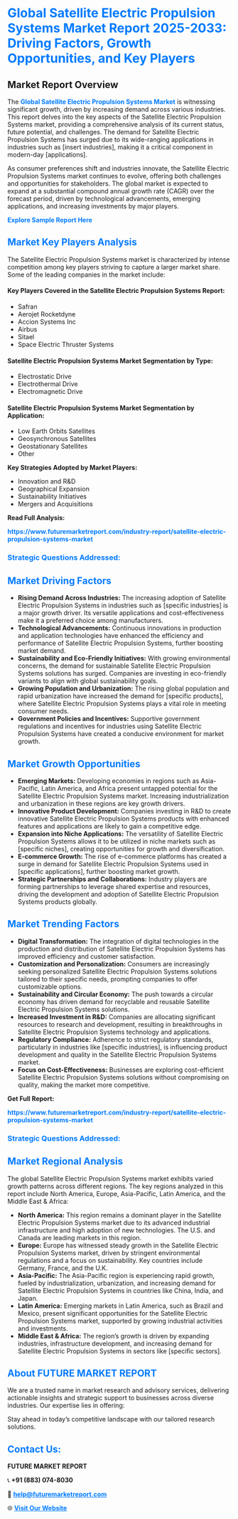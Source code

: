 <h1 style="color: #007BFF;">Global Satellite Electric Propulsion Systems Market Report 2025-2033: Driving Factors, Growth Opportunities, and Key Players</h1>

<section id="overview">
<h2>Market Report Overview</h2>
<p>The <a href="https://www.futuremarketreport.com/industry-report/satellite-electric-propulsion-systems-market" style="color: #007BFF; text-decoration: none;"><strong>Global Satellite Electric Propulsion Systems Market</strong></a> is witnessing significant growth, driven by increasing demand across various industries. This report delves into the key aspects of the Satellite Electric Propulsion Systems market, providing a comprehensive analysis of its current status, future potential, and challenges. The demand for Satellite Electric Propulsion Systems has surged due to its wide-ranging applications in industries such as [insert industries], making it a critical component in modern-day [applications].</p>
<p>As consumer preferences shift and industries innovate, the Satellite Electric Propulsion Systems market continues to evolve, offering both challenges and opportunities for stakeholders. The global market is expected to expand at a substantial compound annual growth rate (CAGR) over the forecast period, driven by technological advancements, emerging applications, and increasing investments by major players.</p>
</section>

<section id="overview">
<p><a href="https://www.futuremarketreport.com/request-sample/reportId=92899" style="color: #007BFF; text-decoration: none;"><strong>Explore Sample Report Here</strong></a></p>
</section>

<section id="key-players">
<h2 style="color: #007BFF;">Market Key Players Analysis</h2>
<p>The Satellite Electric Propulsion Systems market is characterized by intense competition among key players striving to capture a larger market share. Some of the leading companies in the market include:</p>
<h4>Key Players Covered in the Satellite Electric Propulsion Systems Report:</h4>
<ul><li>Safran</li><li>Aerojet Rocketdyne</li><li>Accion Systems Inc</li><li>Airbus</li><li>Sitael</li><li>Space Electric Thruster Systems</li></ul>
<h4>Satellite Electric Propulsion Systems Market Segmentation by Type:</h4>
<ul><li>Electrostatic Drive</li><li>Electrothermal Drive</li><li>Electromagnetic Drive</li></ul>

<h4>Satellite Electric Propulsion Systems Market Segmentation by Application:</h4>
<ul><li>Low Earth Orbits Satellites</li><li>Geosynchronous Satellites</li><li>Geostationary Satellites</li><li>Other</li></ul>
<p><strong>Key Strategies Adopted by Market Players:</strong></p>
<ul>
<li>Innovation and R&D</li>
<li>Geographical Expansion</li>
<li>Sustainability Initiatives</li>
<li>Mergers and Acquisitions</li>
</ul>
</section>

<section>
<p><strong>Read Full Analysis: </strong></p><a href="https://www.futuremarketreport.com/industry-report/satellite-electric-propulsion-systems-market" style="color: #007BFF; text-decoration: none;"><strong>https://www.futuremarketreport.com/industry-report/satellite-electric-propulsion-systems-market</strong></a>
<h3 style="color: #007BFF;">Strategic Questions Addressed:</h3>
</section>

<section id="driving-factors">
<h2 style="color: #007BFF;">Market Driving Factors</h2>
<ul>
<li><strong>Rising Demand Across Industries:</strong> The increasing adoption of Satellite Electric Propulsion Systems in industries such as [specific industries] is a major growth driver. Its versatile applications and cost-effectiveness make it a preferred choice among manufacturers.</li>
<li><strong>Technological Advancements:</strong> Continuous innovations in production and application technologies have enhanced the efficiency and performance of Satellite Electric Propulsion Systems, further boosting market demand.</li>
<li><strong>Sustainability and Eco-Friendly Initiatives:</strong> With growing environmental concerns, the demand for sustainable Satellite Electric Propulsion Systems solutions has surged. Companies are investing in eco-friendly variants to align with global sustainability goals.</li>
<li><strong>Growing Population and Urbanization:</strong> The rising global population and rapid urbanization have increased the demand for [specific products], where Satellite Electric Propulsion Systems plays a vital role in meeting consumer needs.</li>
<li><strong>Government Policies and Incentives:</strong> Supportive government regulations and incentives for industries using Satellite Electric Propulsion Systems have created a conducive environment for market growth.</li>
</ul>
</section>

<section id="growth-opportunities">
<h2 style="color: #007BFF;">Market Growth Opportunities</h2>
<ul>
<li><strong>Emerging Markets:</strong> Developing economies in regions such as Asia-Pacific, Latin America, and Africa present untapped potential for the Satellite Electric Propulsion Systems market. Increasing industrialization and urbanization in these regions are key growth drivers.</li>
<li><strong>Innovative Product Development:</strong> Companies investing in R&D to create innovative Satellite Electric Propulsion Systems products with enhanced features and applications are likely to gain a competitive edge.</li>
<li><strong>Expansion into Niche Applications:</strong> The versatility of Satellite Electric Propulsion Systems allows it to be utilized in niche markets such as [specific niches], creating opportunities for growth and diversification.</li>
<li><strong>E-commerce Growth:</strong> The rise of e-commerce platforms has created a surge in demand for Satellite Electric Propulsion Systems used in [specific applications], further boosting market growth.</li>
<li><strong>Strategic Partnerships and Collaborations:</strong> Industry players are forming partnerships to leverage shared expertise and resources, driving the development and adoption of Satellite Electric Propulsion Systems products globally.</li>
</ul>
</section>

<section id="trending-factors">
<h2 style="color: #007BFF;">Market Trending Factors</h2>
<ul>
<li><strong>Digital Transformation:</strong> The integration of digital technologies in the production and distribution of Satellite Electric Propulsion Systems has improved efficiency and customer satisfaction.</li>
<li><strong>Customization and Personalization:</strong> Consumers are increasingly seeking personalized Satellite Electric Propulsion Systems solutions tailored to their specific needs, prompting companies to offer customizable options.</li>
<li><strong>Sustainability and Circular Economy:</strong> The push towards a circular economy has driven demand for recyclable and reusable Satellite Electric Propulsion Systems solutions.</li>
<li><strong>Increased Investment in R&D:</strong> Companies are allocating significant resources to research and development, resulting in breakthroughs in Satellite Electric Propulsion Systems technology and applications.</li>
<li><strong>Regulatory Compliance:</strong> Adherence to strict regulatory standards, particularly in industries like [specific industries], is influencing product development and quality in the Satellite Electric Propulsion Systems market.</li>
<li><strong>Focus on Cost-Effectiveness:</strong> Businesses are exploring cost-efficient Satellite Electric Propulsion Systems solutions without compromising on quality, making the market more competitive.</li>
</ul>
</section>

<section>
<p><strong>Get Full Report: </strong></p><a href="https://www.futuremarketreport.com/industry-report/satellite-electric-propulsion-systems-market" style="color: #007BFF; text-decoration: none;"><strong>https://www.futuremarketreport.com/industry-report/satellite-electric-propulsion-systems-market</strong></a>
<h3 style="color: #007BFF;">Strategic Questions Addressed:</h3>
</section>


<section id="regional-analysis">
<h2 style="color: #007BFF;">Market Regional Analysis</h2>
<p>The global Satellite Electric Propulsion Systems market exhibits varied growth patterns across different regions. The key regions analyzed in this report include North America, Europe, Asia-Pacific, Latin America, and the Middle East & Africa:</p>
<ul>
<li><strong>North America:</strong> This region remains a dominant player in the Satellite Electric Propulsion Systems market due to its advanced industrial infrastructure and high adoption of new technologies. The U.S. and Canada are leading markets in this region.</li>
<li><strong>Europe:</strong> Europe has witnessed steady growth in the Satellite Electric Propulsion Systems market, driven by stringent environmental regulations and a focus on sustainability. Key countries include Germany, France, and the U.K.</li>
<li><strong>Asia-Pacific:</strong> The Asia-Pacific region is experiencing rapid growth, fueled by industrialization, urbanization, and increasing demand for Satellite Electric Propulsion Systems in countries like China, India, and Japan.</li>
<li><strong>Latin America:</strong> Emerging markets in Latin America, such as Brazil and Mexico, present significant opportunities for the Satellite Electric Propulsion Systems market, supported by growing industrial activities and investments.</li>
<li><strong>Middle East & Africa:</strong> The region’s growth is driven by expanding industries, infrastructure development, and increasing demand for Satellite Electric Propulsion Systems in sectors like [specific sectors].</li>
</ul>
</section>

<footer>
<h2 style="color: #007BFF;">About FUTURE MARKET REPORT</h2>
<p>We are a trusted name in market research and advisory services, delivering actionable insights and strategic support to businesses across diverse industries. Our expertise lies in offering:</p>

<p>Stay ahead in today’s competitive landscape with our tailored research solutions.</p>

<h2 style="color: #007BFF;">Contact Us:</h2>
<p><strong>FUTURE MARKET REPORT</strong></p>
<p>📞 <strong>+91 (883) 074-8030</strong></p>
<p>📧 <strong><a href="mailto:help@futuremarketreport.com" style="color: #007BFF;">help@futuremarketreport.com</a></strong></p>
<p>🌐 <strong><a href="https://www.futuremarketreport.com/" style="color: #007BFF;">Visit Our Website</a></strong></p>
</footer>